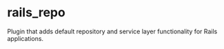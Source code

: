 # rails_repo
Plugin that adds default repository and service layer functionality for Rails applications.
